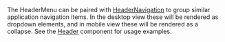 The HeaderMenu can be paired with [HeaderNavigation](#/Navigation?id=headernavigation) to group similar application navigation items. In the desktop view these will be rendered as dropdown elements, and in mobile view these will be rendered as a collapse. See the [Header](#/Navigation?id=header) component for usage examples.
